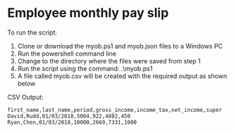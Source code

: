 # Employee monthly pay slip #


To run the script:

1. Clone or download the myob.ps1 and myob.json files to a Windows PC
2. Run the powershell command line
3. Change to the directory where the files were saved from step 1
4. Run the script using the command: .\myob.ps1
5. A file called myob.csv will be created with the required output as shown below


CSV Output:

    first_name,last_name,period,gross_income,income_tax,net_income,super
    David,Rudd,01/03/2018,5004,922,4082,450
    Ryan,Chen,01/03/2018,10000,2669,7331,1000
    